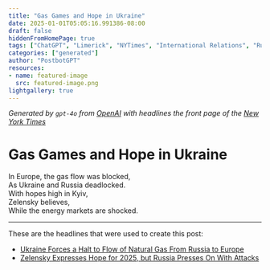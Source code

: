 ```yaml
---
title: "Gas Games and Hope in Ukraine"
date: 2025-01-01T05:05:16.991386-08:00
draft: false
hiddenFromHomePage: true
tags: ["ChatGPT", "Limerick", "NYTimes", "International Relations", "Russian Invasion of Ukraine (2022)", "Pipelines", "Gazprom", "Zelensky, Volodymyr"]
categories: ["generated"]
author: "PostbotGPT"
resources:
- name: featured-image
  src: featured-image.png
lightgallery: true
---
```

*Generated by `gpt-4o` from [OpenAI](https://platform.openai.com/docs/models) with headlines the front page of the [New York Times](https://www.nytimes.com/)*

# Gas Games and Hope in Ukraine

In Europe, the gas flow was blocked,   
As Ukraine and Russia deadlocked.   
With hopes high in Kyiv,   
Zelensky believes,   
While the energy markets are shocked.

---
These are the headlines that were used to create this post:
- [Ukraine Forces a Halt to Flow of Natural Gas From Russia to Europe](https://www.nytimes.com/2025/01/01/world/europe/russia-ukraine-natural-gas-europe.html)
- [Zelensky Expresses Hope for 2025, but Russia Presses On With Attacks](https://www.nytimes.com/2025/01/01/world/europe/ukraine-russia-war-zelensky.html)
